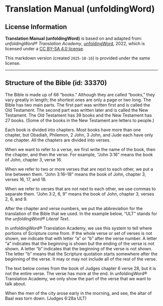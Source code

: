 # Translation Manual (unfoldingWord)

## License Information

**Translation Manual (unfoldingWord)** is based on and adapted from: _unfoldingWord® Translation Academy_, [unfoldingWord](https://unfoldingword.org/utw), 2022, which is licensed under a [CC BY-SA 4.0 license](https://creativecommons.org/licenses/by-sa/4.0/legalcode.en).

This markdown version (created `2025-10-16`) is provided under the same license.



--------------------------------

## Structure of the Bible (id: 33370)

The Bible is made up of 66 “books.” Although they are called “books,” they vary greatly in length; the shortest ones are only a page or two long. The Bible has two main parts. The first part was written first and is called the Old Testament. The second part was written later and is called the New Testament. The Old Testament has 39 books and the New Testament has 27 books. (Some of the books in the New Testament are letters to people.)

Each book is divided into chapters. Most books have more than one chapter, but Obadiah, Philemon, 2 John, 3 John, and Jude each have only one chapter. All the chapters are divided into verses.

When we want to refer to a verse, we first write the name of the book, then the chapter, and then the verse. For example, “John 3:16” means the book of John, chapter 3, verse 16\.

When we refer to two or more verses that are next to each other, we put a line between them. “John 3:16–18” means the book of John, chapter 3, verses 16, 17, and 18\.

When we refer to verses that are not next to each other, we use commas to separate them. “John 3:2, 6, 9” means the book of John, chapter 3, verses 2, 6, and 9\.

After the chapter and verse numbers, we put the abbreviation for the translation of the Bible that we used. In the example below, “ULT” stands for the *unfoldingWord® Literal Text*.

In unfoldingWord® Translation Academy, we use this system to tell where portions of Scripture come from. If the whole verse or set of verses is not shown, we indicate that with letter “a” or “b” after the verse number. A letter “a” indicates that the beginning is shown but the ending of the verse is not shown. A letter “b” indicates that the beginning of the verse is not shown. The letter “b” means that the Scripture quotation starts somewhere after the beginning of the verse. It may or may not include all of the rest of the verse.

The text below comes from the book of Judges chapter 6 verse 28, but it is not the entire verse. The verse has more at the end. In unfoldingWord® Translation Academy, we only show the part of the verse that we want to talk about.

When the men of the city arose early in the morning, and see, the altar of Baal was torn down. (Judges 6:28a ULT)


